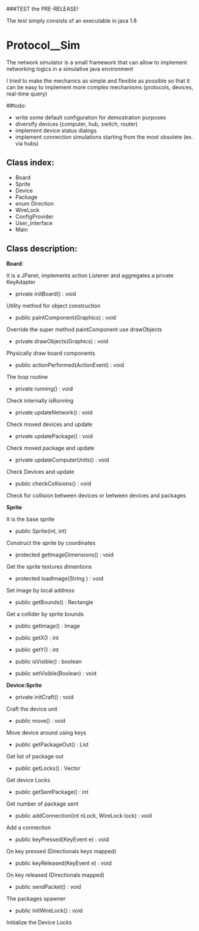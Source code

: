 ###TEST the PRE-RELEASE!

The test simply consists of an executable in java 1.8

# Protocol__Sim
The network simulator is a small framework that can allow
to implement networking logics in a simulative java environment

I tried to make the mechanics as simple and flexible as possible 
so that it can be easy to implement more complex mechanisms 
(protocols, devices, real-time query)

##todo:
* write some default configuration for demostration purposes
* diversify devices (computer, hub, switch, router)
* implement device status dialogs
* implement connection simulations starting from the most obsolete (ex. via hubs)

## Class index:
* Board
* Sprite
* Device
* Package
* enum Direction
* WireLock
* ConfigProvider
* User_Interface
* Main

## Class description:


**Board**: 

It is a JPanel, implements action Listener and aggregates a private KeyAdapter
  
* private initBoard() : void

Utility method for object construction

* public paintComponent(Graphics) : void

Override the super method paintComponent use drawObjects

* private drawObjects(Graphics) : void

Physically draw board components

* public actionPerformed(ActionEvent) : void

The loop routine

* private running() : void

Check internally isRunning

* private updateNetwork() : void

Check moved devices and update

* private updatePackage() : void

Check moved package and update

* private updateComputerUnits() : void

Check Devices and update

* public checkCollisions() : void

Check for collision between devices or between devices and
packages


**Sprite**

It is the base sprite

* public Sprite(int, int)
  
Construct the sprite by coordinates

* protected getImageDimensions() : void

Get the sprite textures dimentions

* protected loadImage(String ) : void

Set image by local address

* public getBounds() : Rectangle

Get a collider by sprite bounds

* public getImage() : Image

* public getX() : int

* public getY() : int

* public isVisible() : boolean

* public setVisible(Boolean) : void

**Device:Sprite**

* private initCraft() : void

Craft the device unit

* public move() : void 

Move device around using keys

* public getPackageOut() : List<Package> 
  
Get list of package out

* public getLocks() : Vector<WireLock>
  
Get device Locks

* public getSentPackage() : int
  
Get number of package sent

* public addConnection(int nLock, WireLock lock) : void
  
Add a connection

* public keyPressed(KeyEvent e) : void 
  
On key pressed (Directionals keys mapped)

* public keyReleased(KeyEvent e) : void 
  
On key released (Directionals mapped)

* public sendPacket() : void
  
The packages spawner

* public initWireLock() : void

Initialize the Device Locks


